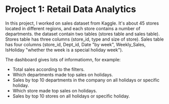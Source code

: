# Project 1: Retail Data Analytics
In this project, I worked on sales dataset from Kaggle. It's about 45 stores located in different regions, and each store contains a number of departments. the dataset contain two tables (stores table and sales table). Stores table has three columns (store_id, type and size of store). Sales table has four columns (store_id, Dept_id, Date "by week", Weekly_Sales, IsHoliday "whether the week is a special holiday week").

The dashboard gives lots of informatiomn, for example:
- Total sales according to the filters.
- Which departments made top sales on holidays.
- Sales by top 10 departments in the company on all holidays or specific holiday.
- Which store made top sales on holidays.
- Sales by top 10 stores on all holidays or specific holiday.
